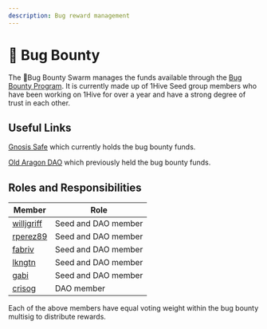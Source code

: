 ```yaml
---
description: Bug reward management
---
```


# 🐛 Bug Bounty

The 🐛Bug Bounty Swarm manages the funds available through the [Bug Bounty Program](../../developers/security/bug-bounty.md). It is currently made up of 1Hive Seed group members who have been working on 1Hive for over a year and have a strong degree of trust in each other.

## Useful Links&#x20;

[Gnosis Safe](bug-bounty.md#useful-links) which currently holds the bug bounty funds.

[Old Aragon DAO](https://aragon.1hive.org/#/1hivebounty/0x711d1dc541d8fe23357412ff3a93a12e5251ffe4/) which previously held the bug bounty funds.

## Roles and Responsibilities

| Member                                             | Role                |
| -------------------------------------------------- | ------------------- |
| [willjgriff](https://forum.1hive.org/u/willjgriff) | Seed and DAO member |
| [rperez89](https://forum.1hive.org/u/rperez89)     | Seed and DAO member |
| [fabriv](https://forum.1hive.org/u/fabriv)         | Seed and DAO member |
| [lkngtn](https://forum.1hive.org/u/lkngtn)         | Seed and DAO member |
| [gabi](https://github.com/0xGabi)                  | Seed and DAO member |
| [crisog](https://github.com/crisog)                | DAO member          |

Each of the above members have equal voting weight within the bug bounty multisig to distribute rewards.
